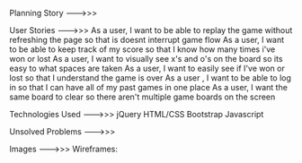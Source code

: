 Planning Story
--->>>



User Stories
--->>>
As a user, I want to be able to replay the game without refreshing the page so that is doesnt interrupt game flow
As a user, I want to be able to keep track of my score so that I know how many times i've won or lost
As a user, I want to visually see x's and o's on the board so its easy to what spaces are taken
As a user, I want to easily see if I've won or lost so that I understand the game is over
As a user , I want to be able to log in so that I can have all of my past games in one place
As a user, I want the same board to clear so there aren't multiple game boards on the screen

Technologies Used
--->>>
jQuery
HTML/CSS
Bootstrap
Javascript

Unsolved Problems
--->>>



Images
--->>>
Wireframes:
